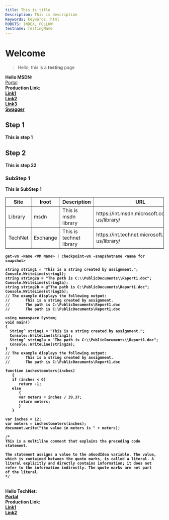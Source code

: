 ```yaml
---
title: This is title
Description: This is description
Keywords: keywords, html
ROBOTS: INDEX, FOLLOW
testname: TestingName
---
```

# Welcome
>Hello, this is a __testing__ page

<strong>Hello MSDN:</strong>
<br/>
<a href="https://int.msdn.microsoft.com/en-us/">Portal</a>
<br/>
<strong>Production Link:<strong>
<br/>
<a href="https://int.msdn.microsoft.com/en-us/powershell/dsc/overview">Link1</a>
<br/>
<a href="http://int.msdn.microsoft.com/virtualization">Link2</a>
<br/>
<a href="https://int.msdn.microsoft.com/en-us/powershell/dsc/userresource">Link3</a>
<br/>
<a href="https://msdnnext.redmond.corp.microsoft.com/en-us/new/newschema/openpublish/azure_all_in_one?branch=try">Swagger</a>

## Step 1 ##
This is step 1

## Step 2 ## 
This is step 22

### SubStep 1 ###
This is SubStep 1

<table border="1">
 <tr>
    <th>Site</th/>
    <th>Iroot</th>
    <th>Description</th>
    <th>URL</th>
 </tr>
 <tr>
    <td>Library</td>
    <td>msdn</td>
    <td>This is msdn library</td>
    <td>https://int.msdn.microsoft.com/en-us/library/</td>
 </tr>
 <tr>
    <td>TechNet</td>
    <td>Exchange</td>
    <td>This is technet library</td>
    <td>https://int.technet.microsoft.com/en-us/library/</td>
 </tr>
</table>

 ```powershell-i
 get-vm -Name <VM Name> | checkpoint-vm -snapshotname <name for snapshot>
 ```
 
 ```C#-i
string string1 = "This is a string created by assignment.";
Console.WriteLine(string1);
string string2a = "The path is C:\\PublicDocuments\\Report1.doc";
Console.WriteLine(string2a);
string string2b = @"The path is C:\PublicDocuments\Report1.doc";
Console.WriteLine(string2b);
// The example displays the following output:
//       This is a string created by assignment.
//       The path is C:\PublicDocuments\Report1.doc
//       The path is C:\PublicDocuments\Report1.doc      
 ```
 ```C++-i
using namespace System;
void main()
{
   String^ string1 = "This is a string created by assignment.";
   Console::WriteLine(string1);
   String^ string2a = "The path is C:\\PublicDocuments\\Report1.doc";
   Console::WriteLine(string2a);
}
// The example displays the following output: 
//       This is a string created by assignment. 
//       The path is C:\PublicDocuments\Report1.doc
```
```javascript-i
function inchestometers(inches)
   {
   if (inches < 0)
      return -1;
   else
      {
      var meters = inches / 39.37;
      return meters;
      }
   }

var inches = 12;
var meters = inchestometers(inches);
document.write("the value in meters is " + meters);

/*
This is a multiline comment that explains the preceding code statement.

The statement assigns a value to the aGoodIdea variable. The value, 
which is contained between the quote marks, is called a literal. A 
literal explicitly and directly contains information; it does not 
refer to the information indirectly. The quote marks are not part 
of the literal.
*/
```

 <br/>
<strong>Hello TechNet:</strong>
<br/>
<a href="https://int.technet.microsoft.com/en-us/">Portal</a>
<br/>
<strong>Production Link:<strong>
<br/>
<a href="https://technet.microsoft.com/en-us/library">Link1</a>
<br/>
<a href="https://int.technet.microsoft.com/en-us/libraryn">Link2</a>

